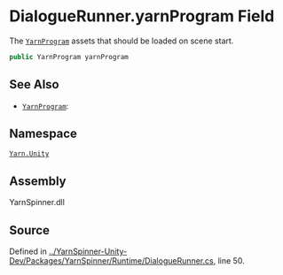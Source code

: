 <!-- This file was generated by a tool. Do not edit this file by hand. -->

# DialogueRunner.yarnProgram Field

The [`YarnProgram`](/api/csharp/yarn.unity/yarnprogram.md) assets that should be loaded on
scene start.


```csharp
public YarnProgram yarnProgram
```



## See Also
* [`YarnProgram`](/api/csharp/yarn.unity/yarnprogram.md): 
## Namespace
[`Yarn.Unity`](/api/csharp/yarn.unity/README.md)

## Assembly
YarnSpinner.dll

## Source
Defined in [../YarnSpinner-Unity-Dev/Packages/YarnSpinner/Runtime/DialogueRunner.cs](https://github.com/YarnSpinnerTool/YarnSpinner-Unity//blob/develop/Runtime/DialogueRunner.cs#L50), line 50.
